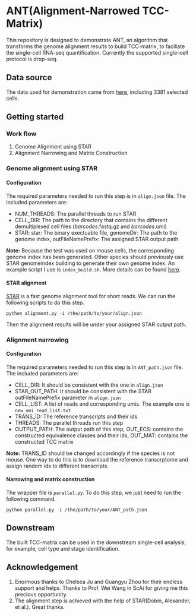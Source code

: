 ANT(Alignment-Narrowed TCC-Matrix)
=======
This repository is designed to demonstrate ANT, an algorithm that transforms the genome alignment results to build TCC-matrix, to faciliate the single-cell RNA-seq quantification. Currently the supported single-cell protocol is drop-seq.

Data source
----------
The data used for demonstration came from [here](https://www.ncbi.nlm.nih.gov/pubmed/29024657), including 3381 selected cells.

Getting started
----------
### Work flow
1. Genome Alignment using STAR
2. Alignment Narrowing and Matrix Construction

### Genome alignment using STAR

#### Configuration
The required parameters needed to run this step is in ```align.json``` file. The included parameters are:

* NUM_THREADS: The parallel threads to run STAR
* CELL_DIR: The path to the directory that contains the different demultiplexed cell files (*barcodes*.fastq.gz and *barcodes*.umi)
* STAR: star: The binary exectuable file, genomeDir: The path to the genome index, outFileNamePrefix: The assigned STAR output path

**Note:** Because the test was used on mouse cells, the corresponding genome index has been generated. Other species should previously use STAR genomeindex building to generate their own genome index. An example script I use is ```index_build.sh```. More details can be found [here](https://github.com/alexdobin/STAR).

#### STAR alignment
[STAR](https://academic.oup.com/bioinformatics/article/29/1/15/272537) is a fast genome alignment tool for short reads. We can run the following scripts to do this step.
```shell
python alignment.py -i /the/path/to/your/align.json
```
Then the alignment results will be under your assigned STAR output path.

### Alignment narrowing

#### Configuration
The required parameters needed to run this step is in ```ANT_path.json``` file. The included parameters are:

* CELL_DIR: It should be consistent with the one in ```align.json```
* STAR_OUT_PATH: It should be consistent with the STAR outFileNamePrefix parameter in ```align.json```
* CELL_LIST: A list of reads and corresponding umis. The example one is ```new_umi_read_list.txt```
* TRANS_ID: The reference transcripts and their ids
* THREADS: The parallel threads run this step
* OUTPUT_PATH: The output path of this step, OUT_ECS: contains the constructed equivalence classes and their ids, OUT_MAT: contains the constructed TCC matrix

**Note:** TRANS_ID should be changed accordingly if the species is not mouse. One way to do this is to download the reference transcrptome and assign random ids to different transcripts.

#### Narrowing and matrix construction
The wrapper file is ```parallel.py```. To do this step, we just need to run the following command.
```shell
python parallel.py -i /the/path/to/your/ANT_path.json
```
Downstream
----------
The built TCC-matrix can be used in the downstream single-cell analysis, for example, cell type and stage identification.

Acknowledgement
----------
1. Enormous thanks to Chelsea Ju and Guangyu Zhou for their endless support and helps. Thanks to Prof. Wei Wang in ScAi for giving me this precious opportunity.
2. The alignment step is achieved with the help of STAR(Dobin, Alexander, et al.). Great thanks.
